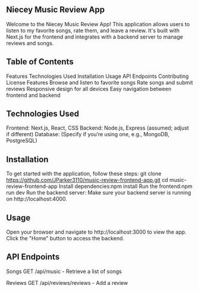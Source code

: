 ## Niecey Music Review App

Welcome to the Niecey Music Review App! This application allows users to listen to my favorite songs, rate them, and leave a review. It's built with Next.js for the frontend and integrates with a backend server to manage reviews and songs.

## Table of Contents
Features
Technologies Used
Installation
Usage
API Endpoints
Contributing
License
Features
Browse and listen to favorite songs
Rate songs and submit reviews
Responsive design for all devices
Easy navigation between frontend and backend


## Technologies Used

Frontend: Next.js, React, CSS
Backend: Node.js, Express (assumed; adjust if different)
Database: (Specify if you’re using one, e.g., MongoDB, PostgreSQL)

## Installation
To get started with the application, follow these steps:
git clone https://github.com/JParker3110/music-review-frontend-app.git
cd music-review-frontend-app
Install dependencies:npm install
Run the frontend:npm run dev
Run the backend server: Make sure your backend server is running on http://localhost:4000.

## Usage
Open your browser and navigate to http://localhost:3000 to view the app.
Click the "Home" button to access the backend.

## API Endpoints
Songs
GET /api/music - Retrieve a list of songs

Reviews
GET /api/reviews/reviews - Add a review



